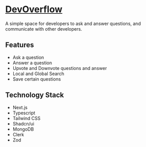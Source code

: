 # [DevOverflow](https://dev-overflow-co.vercel.app/)

A simple space for developers to ask and answer questions, and communicate with other developers.

## Features

- Ask a question
- Answer a question
- Upvote and Downvote questions and answer
- Local and Global Search
- Save certain questions

## Technology Stack

- Next.js
- Typescript
- Tailwind CSS
- Shadcn/ui
- MongoDB
- Clerk
- Zod
